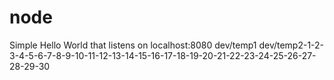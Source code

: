# node 

Simple Hello World that listens on localhost:8080
dev/temp1
dev/temp2-1-2-3-4-5-6-7-8-9-10-11-12-13-14-15-16-17-18-19-20-21-22-23-24-25-26-27-28-29-30
